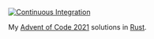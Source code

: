 [![Continuous Integration](https://github.com/schubart/AdventOfCode_2021_Rust/actions/workflows/ci.yaml/badge.svg)](https://github.com/schubart/AdventOfCode_2021_Rust/actions/workflows/ci.yaml)

My [Advent of Code 2021](https://adventofcode.com/2021/) solutions in [Rust](https://www.rust-lang.org/).